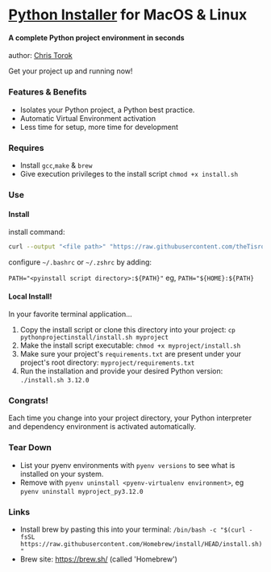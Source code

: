 
# <u>Python Installer</u> for MacOS & Linux

#### A complete Python project environment in seconds
author: <a href="https://www.linkedin.com/in/chris-torok/">Chris Torok</a>

Get your project up and running now!

### Features & Benefits

- Isolates your Python project, a Python best practice.
- Automatic Virtual Environment activation
- Less time for setup, more time for development


### Requires

- Install `gcc`,`make` & `brew`
- Give execution privileges to the install script `chmod +x install.sh`


### Use
#### Install

install command:

```bash
curl --output "<file path>" "https://raw.githubusercontent.com/theTisrock/pythonprojectinstall/refs/heads/master/pyinstall" && chmod +x "<file path>/pyinstall"
```

configure `~/.bashrc` or `~/.zshrc` by adding:

`PATH="<pyinstall script directory>:${PATH}"`
eg, `PATH="${HOME}:${PATH}` 


#### Local Install!

In your favorite terminal application...
1. Copy the install script or clone this directory into your project: `cp pythonprojectinstall/install.sh myproject`
2. Make the install script executable: `chmod +x myproject/install.sh`
3. Make sure your project's `requirements.txt` are present under your project's root directory: `myproject/requirements.txt`
4. Run the installation and provide your desired Python version: `./install.sh 3.12.0`

### Congrats!

Each time you change into your project directory, your Python interpreter and dependency environment is activated automatically.


### Tear Down

- List your pyenv environments with `pyenv versions` to see what is installed on your system.
- Remove with `pyenv uninstall <pyenv-virtualenv environment>`, eg `pyenv uninstall myproject_py3.12.0`


### Links

- Install brew by pasting this into your terminal: `/bin/bash -c "$(curl -fsSL https://raw.githubusercontent.com/Homebrew/install/HEAD/install.sh)"`
- Brew site: https://brew.sh/ (called 'Homebrew')

